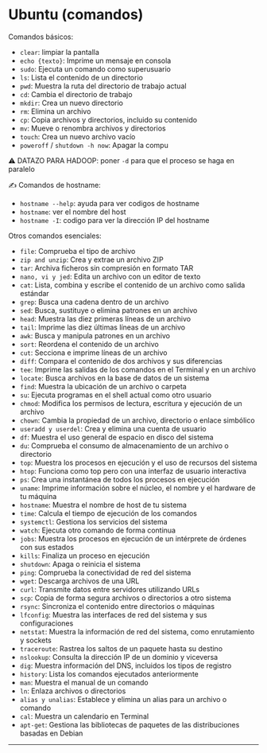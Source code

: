 # Ubuntu (comandos)

Comandos básicos:
- `clear`: limpiar la pantalla
- `echo {texto}`: Imprime un mensaje en consola
- `sudo`: Ejecuta un comando como superusuario
- `ls`: Lista el contenido de un directorio
- `pwd`: Muestra la ruta del directorio de trabajo actual
- `cd`: Cambia el directorio de trabajo
- `mkdir`: Crea un nuevo directorio
- `rm`: Elimina un archivo
- `cp`: Copia archivos y directorios, incluido su contenido
- `mv`: Mueve o renombra archivos y directorios
- `touch`: Crea un nuevo archivo vacío
- `poweroff` / `shutdown -h now`: Apagar la compu

⚠️ DATAZO PARA HADOOP: poner `-d` para que el proceso se haga en paralelo

✍️ Comandos de hostname:
- `hostname --help`: ayuda para ver codigos de hostname
- `hostname`: ver el nombre del host
- `hostname -I`: codigo para ver la dirección IP del hostname

Otros comandos esenciales:
- `file`: Comprueba el tipo de archivo
- `zip and unzip`: Crea y extrae un archivo ZIP
- `tar`: Archiva ficheros sin compresión en formato TAR
- `nano, vi y jed`: Edita un archivo con un editor de texto
- `cat`: Lista, combina y escribe el contenido de un archivo como salida estándar
- `grep`: Busca una cadena dentro de un archivo
- `sed`: Busca, sustituye o elimina patrones en un archivo
- `head`: Muestra las diez primeras líneas de un archivo
- `tail`: Imprime las diez últimas líneas de un archivo
- `awk`: Busca y manipula patrones en un archivo
- `sort`: Reordena el contenido de un archivo
- `cut`: Secciona e imprime líneas de un archivo
- `diff`: Compara el contenido de dos archivos y sus diferencias
- `tee`: Imprime las salidas de los comandos en el Terminal y en un archivo
- `locate`: Busca archivos en la base de datos de un sistema
- `find`: Muestra la ubicación de un archivo o carpeta
- `su`: Ejecuta programas en el shell actual como otro usuario
- `chmod`: Modifica los permisos de lectura, escritura y ejecución de un archivo
- `chown`: Cambia la propiedad de un archivo, directorio o enlace simbólico
- `useradd y userdel`: Crea y elimina una cuenta de usuario
- `df`: Muestra el uso general de espacio en disco del sistema
- `du`: Comprueba el consumo de almacenamiento de un archivo o directorio
- `top`: Muestra los procesos en ejecución y el uso de recursos del sistema
- `htop`: Funciona como top pero con una interfaz de usuario interactiva
- `ps`: Crea una instantánea de todos los procesos en ejecución
- `uname`: Imprime información sobre el núcleo, el nombre y el hardware de tu máquina
- `hostname`: Muestra el nombre de host de tu sistema
- `time`: Calcula el tiempo de ejecución de los comandos
- `systemctl`: Gestiona los servicios del sistema
- `watch`: Ejecuta otro comando de forma continua
- `jobs`: Muestra los procesos en ejecución de un intérprete de órdenes con sus estados
- `kills`: Finaliza un proceso en ejecución
- `shutdown`: Apaga o reinicia el sistema
- `ping`: Comprueba la conectividad de red del sistema
- `wget`: Descarga archivos de una URL
- `curl`: Transmite datos entre servidores utilizando URLs
- `scp`: Copia de forma segura archivos o directorios a otro sistema
- `rsync`: Sincroniza el contenido entre directorios o máquinas
- `lfconfig`: Muestra las interfaces de red del sistema y sus configuraciones
- `netstat`: Muestra la información de red del sistema, como enrutamiento y sockets
- `traceroute`: Rastrea los saltos de un paquete hasta su destino
- `nslookup`: Consulta la dirección IP de un dominio y viceversa
- `dig`: Muestra información del DNS, incluidos los tipos de registro
- `history`: Lista los comandos ejecutados anteriormente
- `man`: Muestra el manual de un comando
- `ln`: Enlaza archivos o directorios
- `alias y unalias`: Establece y elimina un alias para un archivo o comando
- `cal`: Muestra un calendario en Terminal
- `apt-get`: Gestiona las bibliotecas de paquetes de las distribuciones basadas en Debian

---
